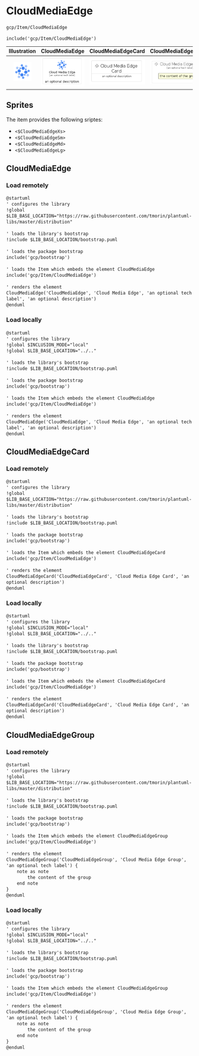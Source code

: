 # CloudMediaEdge


```text
gcp/Item/CloudMediaEdge
```

```text
include('gcp/Item/CloudMediaEdge')
```



| Illustration | CloudMediaEdge | CloudMediaEdgeCard | CloudMediaEdgeGroup |
| :---: | :---: | :---: | :---: |
| ![illustration for Illustration](../../gcp/Item/CloudMediaEdge.png) | ![illustration for CloudMediaEdge](../../gcp/Item/CloudMediaEdge.Local.png) | ![illustration for CloudMediaEdgeCard](../../gcp/Item/CloudMediaEdgeCard.Local.png) | ![illustration for CloudMediaEdgeGroup](../../gcp/Item/CloudMediaEdgeGroup.Local.png) |



## Sprites
The item provides the following sriptes:

- `<$CloudMediaEdgeXs>`
- `<$CloudMediaEdgeSm>`
- `<$CloudMediaEdgeMd>`
- `<$CloudMediaEdgeLg>`





## CloudMediaEdge

### Load remotely
```plantuml
@startuml
' configures the library
!global $LIB_BASE_LOCATION="https://raw.githubusercontent.com/tmorin/plantuml-libs/master/distribution"

' loads the library's bootstrap
!include $LIB_BASE_LOCATION/bootstrap.puml

' loads the package bootstrap
include('gcp/bootstrap')

' loads the Item which embeds the element CloudMediaEdge
include('gcp/Item/CloudMediaEdge')

' renders the element
CloudMediaEdge('CloudMediaEdge', 'Cloud Media Edge', 'an optional tech label', 'an optional description')
@enduml
```

### Load locally
```plantuml
@startuml
' configures the library
!global $INCLUSION_MODE="local"
!global $LIB_BASE_LOCATION="../.."

' loads the library's bootstrap
!include $LIB_BASE_LOCATION/bootstrap.puml

' loads the package bootstrap
include('gcp/bootstrap')

' loads the Item which embeds the element CloudMediaEdge
include('gcp/Item/CloudMediaEdge')

' renders the element
CloudMediaEdge('CloudMediaEdge', 'Cloud Media Edge', 'an optional tech label', 'an optional description')
@enduml
```

## CloudMediaEdgeCard

### Load remotely
```plantuml
@startuml
' configures the library
!global $LIB_BASE_LOCATION="https://raw.githubusercontent.com/tmorin/plantuml-libs/master/distribution"

' loads the library's bootstrap
!include $LIB_BASE_LOCATION/bootstrap.puml

' loads the package bootstrap
include('gcp/bootstrap')

' loads the Item which embeds the element CloudMediaEdgeCard
include('gcp/Item/CloudMediaEdge')

' renders the element
CloudMediaEdgeCard('CloudMediaEdgeCard', 'Cloud Media Edge Card', 'an optional description')
@enduml
```

### Load locally
```plantuml
@startuml
' configures the library
!global $INCLUSION_MODE="local"
!global $LIB_BASE_LOCATION="../.."

' loads the library's bootstrap
!include $LIB_BASE_LOCATION/bootstrap.puml

' loads the package bootstrap
include('gcp/bootstrap')

' loads the Item which embeds the element CloudMediaEdgeCard
include('gcp/Item/CloudMediaEdge')

' renders the element
CloudMediaEdgeCard('CloudMediaEdgeCard', 'Cloud Media Edge Card', 'an optional description')
@enduml
```

## CloudMediaEdgeGroup

### Load remotely
```plantuml
@startuml
' configures the library
!global $LIB_BASE_LOCATION="https://raw.githubusercontent.com/tmorin/plantuml-libs/master/distribution"

' loads the library's bootstrap
!include $LIB_BASE_LOCATION/bootstrap.puml

' loads the package bootstrap
include('gcp/bootstrap')

' loads the Item which embeds the element CloudMediaEdgeGroup
include('gcp/Item/CloudMediaEdge')

' renders the element
CloudMediaEdgeGroup('CloudMediaEdgeGroup', 'Cloud Media Edge Group', 'an optional tech label') {
    note as note
        the content of the group
    end note
}
@enduml
```

### Load locally
```plantuml
@startuml
' configures the library
!global $INCLUSION_MODE="local"
!global $LIB_BASE_LOCATION="../.."

' loads the library's bootstrap
!include $LIB_BASE_LOCATION/bootstrap.puml

' loads the package bootstrap
include('gcp/bootstrap')

' loads the Item which embeds the element CloudMediaEdgeGroup
include('gcp/Item/CloudMediaEdge')

' renders the element
CloudMediaEdgeGroup('CloudMediaEdgeGroup', 'Cloud Media Edge Group', 'an optional tech label') {
    note as note
        the content of the group
    end note
}
@enduml
```

